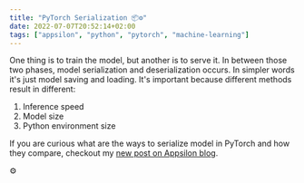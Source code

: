 ```yaml
---
title: "PyTorch Serialization 📦⚙️"
date: 2022-07-07T20:52:14+02:00
tags: ["appsilon", "python", "pytorch", "machine-learning"]
---
```


One thing is to train the model, but another is to serve it.
In between those two phases, model serialization and deserialization occurs.
In simpler words it's just model saving and loading.
It's important because different methods result in different:

1. Inference speed
2. Model size
3. Python environment size

If you are curious what are the ways to serialize model in PyTorch and how they compare, checkout my [new post on Appsilon blog](https://appsilon.com/model-serialization-in-machine-learning/).
<!--more-->
⚙️
